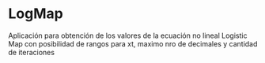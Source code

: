 # LogMap
Aplicación para obtención de los valores de la ecuación no lineal Logistic Map con posibilidad de rangos para xt, maximo nro de decimales y cantidad de iteraciones
